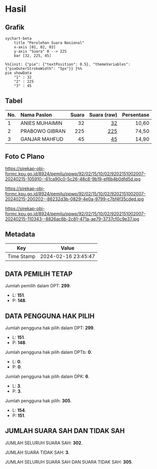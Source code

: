 # Hasil

## Grafik

```mermaid
xychart-beta
    title "Perolehan Suara Nasional"
    x-axis [01, 02, 03]
    y-axis "Suara" 0 --> 225
    bar [32, 225, 45]
```

```mermaid
%%{init: {"pie": {"textPosition": 0.5}, "themeVariables": {"pieOuterStrokeWidth": "5px"}} }%%
pie showData
    "1" : 32
    "2" : 225
    "3" : 45
```

## Tabel

| No. | Nama Paslon    | Suara | Suara (raw) | Persentase |
|:--- |:-------------- | -----:| -----------:| ----------:|
| 1   | ANIES MUHAIMIN | 32    | [32][p-1]   | 10,60      |
| 2   | PRABOWO GIBRAN | 225   | [225][p-2]  | 74,50      |
| 3   | GANJAR MAHFUD  | 45    | [45][p-3]   | 14,90      |


[p-1]: https://github.com/gigit-pemilu/pemilu-2024/blob/main/pilpres/hitung-suara/sub/92-papua-barat/sub/02-manokwari/sub/15-manokwari-selatan/sub/1002-anday/sub/007-tps/sub/paslon-1.txt
[p-2]: https://github.com/gigit-pemilu/pemilu-2024/blob/main/pilpres/hitung-suara/sub/92-papua-barat/sub/02-manokwari/sub/15-manokwari-selatan/sub/1002-anday/sub/007-tps/sub/paslon-2.txt
[p-3]: https://github.com/gigit-pemilu/pemilu-2024/blob/main/pilpres/hitung-suara/sub/92-papua-barat/sub/02-manokwari/sub/15-manokwari-selatan/sub/1002-anday/sub/007-tps/sub/paslon-3.txt

## Foto C Plano

https://sirekap-obj-formc.kpu.go.id/8924/pemilu/ppwp/92/02/15/10/02/9202151002007-20240215-105910--61ca90c0-5c26-48c8-9b19-ef6b4b0dfd5d.jpg

https://sirekap-obj-formc.kpu.go.id/8924/pemilu/ppwp/92/02/15/10/02/9202151002007-20240215-200202--86232d3b-0829-4e0a-9799-c7bf4f35cded.jpg

https://sirekap-obj-formc.kpu.go.id/8924/pemilu/ppwp/92/02/15/10/02/9202151002007-20240215-110343--8826ac6b-2c81-471a-ae79-3737cf0c9e37.jpg


## Metadata

| Key        | Value               |
| ---------- | ------------------- |
| Time Stamp | 2024-02-16 23:45:47 |


## DATA PEMILIH TETAP

Jumlah pemilih dalam DPT: **299**.
 * L: **151**.
 * P: **148**.

## DATA PENGGUNA HAK PILIH

Jumlah pengguna hak pilih dalam DPT: **299**.
 * L: **151**.
 * P: **148**.

Jumlah pengguna hak pilih dalam DPTb: **0**.
 * L: **0**.
 * P: **0**.

Jumlah pengguna hak pilih dalam DPK: **6**.
 * L: **3**.
 * P: **3**.

Jumlah pengguna hak pilih: **305**.
 * L: **154**.
 * P: **151**.

## JUMLAH SUARA SAH DAN TIDAK SAH

JUMLAH SELURUH SUARA SAH: **302**.

JUMLAH SUARA TIDAK SAH: **3**.

JUMLAH SELURUH SUARA SAH DAN SUARA TIDAK SAH: **305**.


